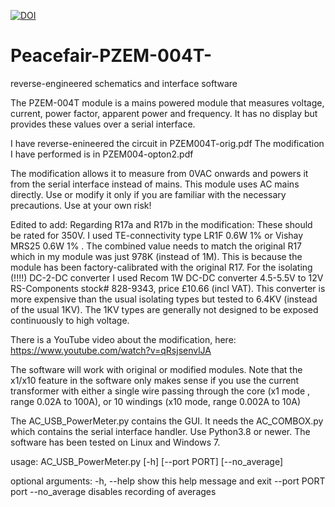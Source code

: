 [![DOI](https://zenodo.org/badge/405568077.svg)](https://zenodo.org/badge/latestdoi/405568077)



# Peacefair-PZEM-004T-
reverse-engineered schematics and interface software 

The PZEM-004T module is a mains powered module that measures voltage, current, power factor, apparent power and frequency. It has no display but provides these values over a serial interface. 

I have reverse-enineered the circuit in PZEM004T-orig.pdf
The modification I have performed is in PZEM004-opton2.pdf 

The modification allows it to measure from 0VAC onwards and powers it from the serial interface instead of mains. This module uses AC mains directly. Use or modify it only if you are familiar with the necessary precautions. Use at your own risk!

Edited to add:
Regarding R17a and R17b in the modification: These should be rated for 350V. I used TE-connectivity type  LR1F  0.6W 1%    or Vishay MRS25 0.6W 1%  . The combined value needs to match the original R17 which in my module was just 978K  (instead of 1M). This is because the module has been factory-calibrated with the original R17. For the isolating (!!!!) DC-2-DC converter I used Recom 1W DC-DC converter 4.5-5.5V to 12V  RS-Components stock# 828-9343, price £10.66 (incl VAT). This converter is more expensive than the usual isolating types but tested to 6.4KV (instead of the usual 1KV). The 1KV types are generally not designed to be exposed continuously to high voltage. 

There is a YouTube video about the modification, here: https://www.youtube.com/watch?v=qRsjsenvlJA

The software will work with original or modified modules. Note that the x1/x10 feature in the software only makes sense if you use the current transformer with either a single wire passing through the core (x1 mode , range 0.02A to 100A), or 10 windings (x10 mode, range 0.002A to 10A)

The AC_USB_PowerMeter.py contains the GUI. It needs the AC_COMBOX.py which contains the serial interface handler. Use Python3.8 or newer. The software has been tested on Linux and Windows 7. 


usage: AC_USB_PowerMeter.py [-h] [--port PORT] [--no_average]

optional arguments:
  -h, --help    show this help message and exit
  --port PORT   port
  --no_average  disables recording of averages

